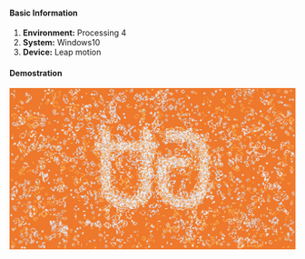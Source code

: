#### Basic Information
1. **Environment:** Processing 4
2. **System:** Windows10
3. **Device:** Leap motion

#### Demostration
![image](01.png)
<!-- ![image](02.png) -->

